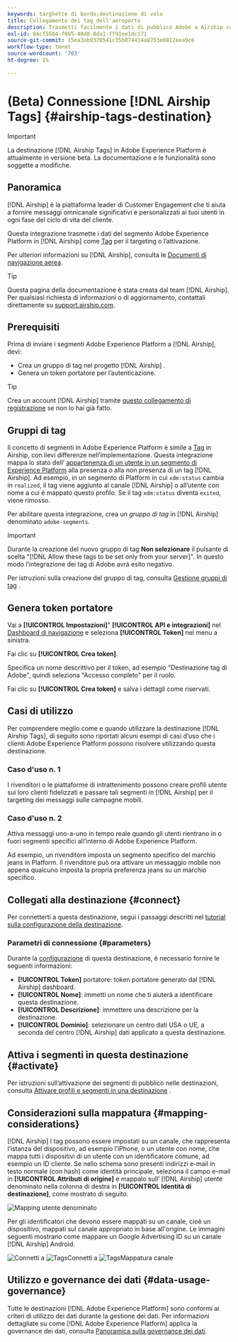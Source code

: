 ```yaml
---
keywords: targhette di bordo;destinazione di volo
title: Collegamento dei tag dell'aeroporto
description: Trasmetti facilmente i dati di pubblico Adobe a Airship come tag di pubblico per il targeting all’interno di Airship.
exl-id: 84cf5504-f0b5-48d8-8da1-ff91ee1dc171
source-git-commit: 15ea3ab9370541c35b874414a8753e8812eea9c6
workflow-type: tm+mt
source-wordcount: '703'
ht-degree: 1%

---
```


# (Beta) Connessione [!DNL Airship Tags] {#airship-tags-destination}

>[!IMPORTANT]
>
>La destinazione [!DNL Airship Tags] in Adobe Experience Platform è attualmente in versione beta. La documentazione e le funzionalità sono soggette a modifiche.

## Panoramica

[!DNL Airship] è la piattaforma leader di Customer Engagement che ti aiuta a fornire messaggi omnicanale significativi e personalizzati ai tuoi utenti in ogni fase del ciclo di vita del cliente.

Questa integrazione trasmette i dati del segmento Adobe Experience Platform in [!DNL Airship] come [Tag](https://docs.airship.com/guides/audience/tags/) per il targeting o l’attivazione.

Per ulteriori informazioni su [!DNL Airship], consulta le [Documenti di navigazione aerea](https://docs.airship.com).


>[!TIP]
>
>Questa pagina della documentazione è stata creata dal team [!DNL Airship]. Per qualsiasi richiesta di informazioni o di aggiornamento, contattali direttamente su [support.airship.com](https://support.airship.com/).

## Prerequisiti

Prima di inviare i segmenti Adobe Experience Platform a [!DNL Airship], devi:

* Crea un gruppo di tag nel progetto [!DNL Airship] .
* Genera un token portatore per l’autenticazione.

>[!TIP]
> 
>Crea un account [!DNL Airship] tramite [questo collegamento di registrazione](https://go.airship.eu/accounts/register/plan/starter/) se non lo hai già fatto.

## Gruppi di tag

Il concetto di segmenti in Adobe Experience Platform è simile a [Tag](https://docs.airship.com/guides/audience/tags/) in Airship, con lievi differenze nell’implementazione. Questa integrazione mappa lo stato dell’ [appartenenza di un utente in un segmento di Experience Platform](../../../xdm/field-groups/profile/segmentation.md) alla presenza o alla non presenza di un tag [!DNL Airship]. Ad esempio, in un segmento di Platform in cui `xdm:status` cambia in `realized`, il tag viene aggiunto al canale [!DNL Airship] o all’utente con nome a cui è mappato questo profilo. Se il tag `xdm:status` diventa `exited`, viene rimosso.

Per abilitare questa integrazione, crea un *gruppo di tag* in [!DNL Airship] denominato `adobe-segments`.

>[!IMPORTANT]
>
>Durante la creazione del nuovo gruppo di tag **Non selezionare** il pulsante di scelta &quot;[!DNL Allow these tags to be set only from your server]&quot;. In questo modo l’integrazione dei tag di Adobe avrà esito negativo.

Per istruzioni sulla creazione del gruppo di tag, consulta [Gestione gruppi di tag](https://docs.airship.com/tutorials/manage-project/messaging/tag-groups) .

## Genera token portatore

Vai a **[!UICONTROL Impostazioni]**&quot; **[!UICONTROL API e integrazioni]** nel [Dashboard di navigazione](https://go.airship.com) e seleziona **[!UICONTROL Token]** nel menu a sinistra.

Fai clic su **[!UICONTROL Crea token]**.

Specifica un nome descrittivo per il token, ad esempio &quot;Destinazione tag di Adobe&quot;, quindi seleziona &quot;Accesso completo&quot; per il ruolo.

Fai clic su **[!UICONTROL Crea token]** e salva i dettagli come riservati.

## Casi di utilizzo

Per comprendere meglio come e quando utilizzare la destinazione [!DNL Airship Tags], di seguito sono riportati alcuni esempi di casi d’uso che i clienti Adobe Experience Platform possono risolvere utilizzando questa destinazione.

### Caso d&#39;uso n. 1

I rivenditori o le piattaforme di intrattenimento possono creare profili utente sui loro clienti fidelizzati e passare tali segmenti in [!DNL Airship] per il targeting dei messaggi sulle campagne mobili.

### Caso d&#39;uso n. 2

Attiva messaggi uno-a-uno in tempo reale quando gli utenti rientrano in o fuori segmenti specifici all’interno di Adobe Experience Platform.

Ad esempio, un rivenditore imposta un segmento specifico del marchio jeans in Platform. Il rivenditore può ora attivare un messaggio mobile non appena qualcuno imposta la propria preferenza jeans su un marchio specifico.

## Collegati alla destinazione {#connect}

Per connetterti a questa destinazione, segui i passaggi descritti nel [tutorial sulla configurazione della destinazione](../../ui/connect-destination.md).

### Parametri di connessione {#parameters}

Durante la [configurazione](../../ui/connect-destination.md) di questa destinazione, è necessario fornire le seguenti informazioni:

* **[!UICONTROL Token]** portatore: token portatore generato dal  [!DNL Airship] dashboard.
* **[!UICONTROL Nome]**: immetti un nome che ti aiuterà a identificare questa destinazione.
* **[!UICONTROL Descrizione]**: immettere una descrizione per la destinazione.
* **[!UICONTROL Dominio]**: selezionare un centro dati USA o UE, a seconda del centro  [!DNL Airship] dati applicato a questa destinazione.


## Attiva i segmenti in questa destinazione {#activate}

Per istruzioni sull’attivazione dei segmenti di pubblico nelle destinazioni, consulta [Attivare profili e segmenti in una destinazione](../../ui/activate-destinations.md) .

## Considerazioni sulla mappatura {#mapping-considerations}

[!DNL Airship] I tag possono essere impostati su un canale, che rappresenta l’istanza del dispositivo, ad esempio l’iPhone, o un utente con nome, che mappa tutti i dispositivi di un utente con un identificatore comune, ad esempio un ID cliente. Se nello schema sono presenti indirizzi e-mail in testo normale (con hash) come identità principale, seleziona il campo e-mail in **[!UICONTROL Attributi di origine]** e mappalo sull’ [!DNL Airship] utente denominato nella colonna di destra in **[!UICONTROL Identità di destinazione]**, come mostrato di seguito.

![Mapping utente denominato](../../assets/catalog/mobile-engagement/airship-tags/mapping-option-2.png)

Per gli identificatori che devono essere mappati su un canale, cioè un dispositivo, mappati sul canale appropriato in base all&#39;origine. Le immagini seguenti mostrano come mappare un Google Advertising ID su un canale [!DNL Airship] Android.

![Connetti a ](../../assets/catalog/mobile-engagement/airship-tags/select-source-identity.png)
![TagsConnetti a ](../../assets/catalog/mobile-engagement/airship-tags/select-target-identity.png)
![TagsMappatura canale](../../assets/catalog/mobile-engagement/airship-tags/mapping-option.png)

## Utilizzo e governance dei dati {#data-usage-governance}

Tutte le destinazioni [!DNL Adobe Experience Platform] sono conformi ai criteri di utilizzo dei dati durante la gestione dei dati. Per informazioni dettagliate su come [!DNL Adobe Experience Platform] applica la governance dei dati, consulta [Panoramica sulla governance dei dati](../../../data-governance/home.md).
